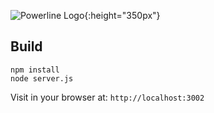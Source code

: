 ![Powerline Logo](http://i.imgur.com/g9vkPYh.png){:height="350px"}

## Build

```
npm install
node server.js
```

Visit in your browser at: `http://localhost:3002`

